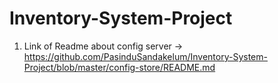 # Inventory-System-Project

1. Link of Readme about config server -> https://github.com/PasinduSandakelum/Inventory-System-Project/blob/master/config-store/README.md
